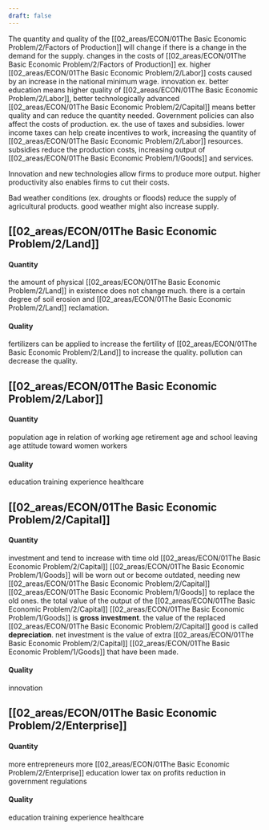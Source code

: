 ```yaml
---
draft: false
---
```

The quantity and quality of the [[02_areas/ECON/01The Basic Economic Problem/2/Factors of Production]] will change if there is a change in the demand for the supply.
	changes in the costs of [[02_areas/ECON/01The Basic Economic Problem/2/Factors of Production]]
		ex. higher [[02_areas/ECON/01The Basic Economic Problem/2/Labor]] costs caused by an increase in the national minimum wage.
	innovation
		ex. better education means higher quality of [[02_areas/ECON/01The Basic Economic Problem/2/Labor]], better technologically advanced [[02_areas/ECON/01The Basic Economic Problem/2/Capital]] means better quality and can reduce the quantity needed.
Government policies can also affect the costs of production.
ex. the use of taxes and subsidies. lower income taxes can help create incentives to work, increasing the quantity of [[02_areas/ECON/01The Basic Economic Problem/2/Labor]] resources. subsidies reduce the production costs, increasing output of [[02_areas/ECON/01The Basic Economic Problem/1/Goods]] and services.

Innovation and new technologies allow firms to produce more output. higher productivity also enables firms to cut their costs.

Bad weather conditions (ex. droughts or floods) reduce the supply of agricultural products. good weather might also increase supply.


## [[02_areas/ECON/01The Basic Economic Problem/2/Land]]
#### Quantity
the amount of physical [[02_areas/ECON/01The Basic Economic Problem/2/Land]] in existence does not change much.
there is a certain degree of soil erosion and [[02_areas/ECON/01The Basic Economic Problem/2/Land]] reclamation.
#### Quality
fertilizers can be applied to increase the fertility of [[02_areas/ECON/01The Basic Economic Problem/2/Land]] to increase the quality. 
pollution can decrease the quality.


## [[02_areas/ECON/01The Basic Economic Problem/2/Labor]]
#### Quantity
population
age in relation of working age
retirement age and school leaving age
attitude toward women workers
#### Quality
education
training
experience
healthcare


## [[02_areas/ECON/01The Basic Economic Problem/2/Capital]]
#### Quantity
investment and tend to increase with time
	old [[02_areas/ECON/01The Basic Economic Problem/2/Capital]] [[02_areas/ECON/01The Basic Economic Problem/1/Goods]] will be worn out or become outdated, needing new [[02_areas/ECON/01The Basic Economic Problem/2/Capital]] [[02_areas/ECON/01The Basic Economic Problem/1/Goods]] to replace the old ones.
		the total value of the output of the [[02_areas/ECON/01The Basic Economic Problem/2/Capital]] [[02_areas/ECON/01The Basic Economic Problem/1/Goods]] is **gross investment**. the value of the replaced [[02_areas/ECON/01The Basic Economic Problem/2/Capital]] good is called **depreciation**. net investment is the value of extra [[02_areas/ECON/01The Basic Economic Problem/2/Capital]] [[02_areas/ECON/01The Basic Economic Problem/1/Goods]] that have been made.
#### Quality
innovation


## [[02_areas/ECON/01The Basic Economic Problem/2/Enterprise]]
#### Quantity
more entrepreneurs more [[02_areas/ECON/01The Basic Economic Problem/2/Enterprise]]
education
lower tax on profits
reduction in government regulations
#### Quality
education
training
experience
healthcare